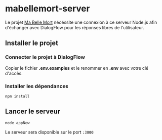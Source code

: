 # mabellemort-server

Le projet [Ma Belle Mort](https://github.com/robinsimonklein/mabellemort) nécéssite 
une connexion à ce serveur Node.js afin d'échanger avec DialogFlow pour les réponses 
libres de l'utilisateur.

## Installer le projet
### Connecter le projet à DialogFlow
Copier le fichier **.env.examples** et le renommer en **.env** avec votre clé d'accès.

### Installer les dépendances
```
npm install
```

## Lancer le serveur

```
node appNew
```

Le serveur sera disponible sur le port `:3000`